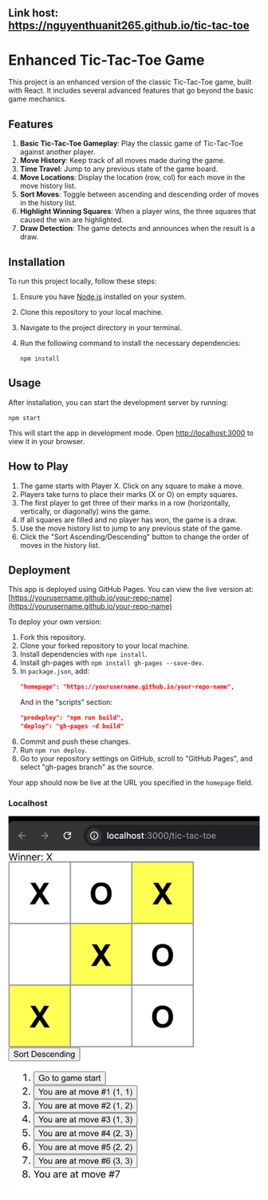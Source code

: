 ## Link host: https://nguyenthuanit265.github.io/tic-tac-toe

# Enhanced Tic-Tac-Toe Game

This project is an enhanced version of the classic Tic-Tac-Toe game, built with React. It includes several advanced
features that go beyond the basic game mechanics.

## Features

1. **Basic Tic-Tac-Toe Gameplay**: Play the classic game of Tic-Tac-Toe against another player.
2. **Move History**: Keep track of all moves made during the game.
3. **Time Travel**: Jump to any previous state of the game board.
4. **Move Locations**: Display the location (row, col) for each move in the move history list.
5. **Sort Moves**: Toggle between ascending and descending order of moves in the history list.
6. **Highlight Winning Squares**: When a player wins, the three squares that caused the win are highlighted.
7. **Draw Detection**: The game detects and announces when the result is a draw.

## Installation

To run this project locally, follow these steps:

1. Ensure you have [Node.js](https://nodejs.org/) installed on your system.
2. Clone this repository to your local machine.
3. Navigate to the project directory in your terminal.
4. Run the following command to install the necessary dependencies:

   ```
   npm install
   ```

## Usage

After installation, you can start the development server by running:

```
npm start
```

This will start the app in development mode. Open [http://localhost:3000](http://localhost:3000) to view it in your
browser.

## How to Play

1. The game starts with Player X. Click on any square to make a move.
2. Players take turns to place their marks (X or O) on empty squares.
3. The first player to get three of their marks in a row (horizontally, vertically, or diagonally) wins the game.
4. If all squares are filled and no player has won, the game is a draw.
5. Use the move history list to jump to any previous state of the game.
6. Click the "Sort Ascending/Descending" button to change the order of moves in the history list.

## Deployment

This app is deployed using GitHub Pages. You can view the live version
at: [https://yourusername.github.io/your-repo-name](https://yourusername.github.io/your-repo-name)

To deploy your own version:

1. Fork this repository.
2. Clone your forked repository to your local machine.
3. Install dependencies with `npm install`.
4. Install gh-pages with `npm install gh-pages --save-dev`.
5. In `package.json`, add:
   ```json
   "homepage": "https://yourusername.github.io/your-repo-name",
   ```
   And in the "scripts" section:
   ```json
   "predeploy": "npm run build",
   "deploy": "gh-pages -d build"
   ```
6. Commit and push these changes.
7. Run `npm run deploy`.
8. Go to your repository settings on GitHub, scroll to "GitHub Pages", and select "gh-pages branch" as the source.

Your app should now be live at the URL you specified in the `homepage` field.

### Localhost

![Screenshot 2024-10-09 at 20.27.14.png](public/Screenshot%202024-10-09%20at%2020.27.14.png)